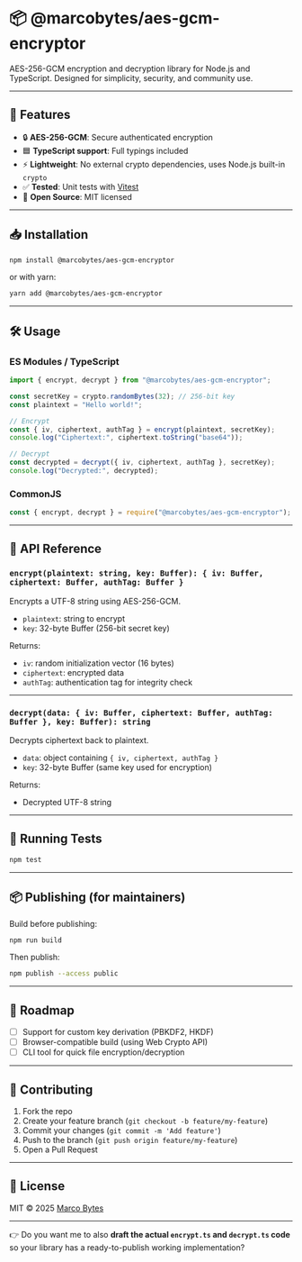 # 📦 @marcobytes/aes-gcm-encryptor

AES-256-GCM encryption and decryption library for Node.js and TypeScript.
Designed for simplicity, security, and community use.

---

## 🚀 Features

* 🔒 **AES-256-GCM**: Secure authenticated encryption
* 🟦 **TypeScript support**: Full typings included
* ⚡ **Lightweight**: No external crypto dependencies, uses Node.js built-in `crypto`
* ✅ **Tested**: Unit tests with [Vitest](https://vitest.dev/)
* 📖 **Open Source**: MIT licensed

---

## 📥 Installation

```bash
npm install @marcobytes/aes-gcm-encryptor
```

or with yarn:

```bash
yarn add @marcobytes/aes-gcm-encryptor
```

---

## 🛠 Usage

### ES Modules / TypeScript

```ts
import { encrypt, decrypt } from "@marcobytes/aes-gcm-encryptor";

const secretKey = crypto.randomBytes(32); // 256-bit key
const plaintext = "Hello world!";

// Encrypt
const { iv, ciphertext, authTag } = encrypt(plaintext, secretKey);
console.log("Ciphertext:", ciphertext.toString("base64"));

// Decrypt
const decrypted = decrypt({ iv, ciphertext, authTag }, secretKey);
console.log("Decrypted:", decrypted);
```

### CommonJS

```js
const { encrypt, decrypt } = require("@marcobytes/aes-gcm-encryptor");
```

---

## 📂 API Reference

### `encrypt(plaintext: string, key: Buffer): { iv: Buffer, ciphertext: Buffer, authTag: Buffer }`

Encrypts a UTF-8 string using AES-256-GCM.

* `plaintext`: string to encrypt
* `key`: 32-byte Buffer (256-bit secret key)

Returns:

* `iv`: random initialization vector (16 bytes)
* `ciphertext`: encrypted data
* `authTag`: authentication tag for integrity check

---

### `decrypt(data: { iv: Buffer, ciphertext: Buffer, authTag: Buffer }, key: Buffer): string`

Decrypts ciphertext back to plaintext.

* `data`: object containing `{ iv, ciphertext, authTag }`
* `key`: 32-byte Buffer (same key used for encryption)

Returns:

* Decrypted UTF-8 string

---

## 🧪 Running Tests

```bash
npm test
```

---

## 📦 Publishing (for maintainers)

Build before publishing:

```bash
npm run build
```

Then publish:

```bash
npm publish --access public
```

---

## 📌 Roadmap

* [ ] Support for custom key derivation (PBKDF2, HKDF)
* [ ] Browser-compatible build (using Web Crypto API)
* [ ] CLI tool for quick file encryption/decryption

---

## 🤝 Contributing

1. Fork the repo
2. Create your feature branch (`git checkout -b feature/my-feature`)
3. Commit your changes (`git commit -m 'Add feature'`)
4. Push to the branch (`git push origin feature/my-feature`)
5. Open a Pull Request

---

## 📜 License

MIT © 2025 [Marco Bytes](https://github.com/marcobytes)

---

👉 Do you want me to also **draft the actual `encrypt.ts` and `decrypt.ts` code** so your library has a ready-to-publish working implementation?
